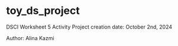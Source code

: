 # toy_ds_project
DSCI Worksheet 5 Activity
Project creation date: October 2nd, 2024

Author: Alina Kazmi
